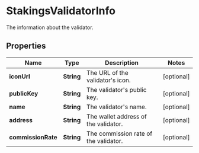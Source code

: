 

# StakingsValidatorInfo

The information about the validator.

## Properties

| Name | Type | Description | Notes |
|------------ | ------------- | ------------- | -------------|
|**iconUrl** | **String** | The URL of the validator&#39;s icon. |  [optional] |
|**publicKey** | **String** | The validator&#39;s public key. |  [optional] |
|**name** | **String** | The validator&#39;s name. |  [optional] |
|**address** | **String** | The wallet address of the validator. |  [optional] |
|**commissionRate** | **String** | The commission rate of the validator. |  [optional] |



